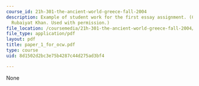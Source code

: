 ```yaml
---
course_id: 21h-301-the-ancient-world-greece-fall-2004
description: Example of student work for the first essay assignment. (Courtesy of
  Rubaiyat Khan. Used with permission.)
file_location: /coursemedia/21h-301-the-ancient-world-greece-fall-2004/8d1502d2bc3e75b4287c44d275ad3bf4_paper_1_for_ocw.pdf
file_type: application/pdf
layout: pdf
title: paper_1_for_ocw.pdf
type: course
uid: 8d1502d2bc3e75b4287c44d275ad3bf4

---
```

None